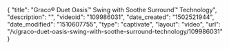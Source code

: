 {
    "title": "Graco&reg; Duet Oasis&trade; Swing with Soothe Surround&trade; Technology",
    "description": "",
    "videoid": "109986031",
    "date_created": "1502521944",
    "date_modified": "1510607755",
    "type": "captivate",
    "layout": "video",
    "url": "\/v\/graco-duet-oasis-swing-with-soothe-surround-technology\/109986031"
}
